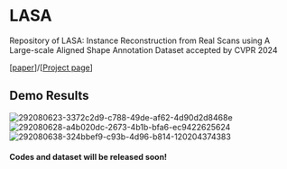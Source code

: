 # LASA
Repository of LASA: Instance Reconstruction from Real Scans using A Large-scale Aligned Shape Annotation Dataset accepted by CVPR 2024

[<a href="https://arxiv.org/abs/2312.12418">paper</a>]/[<a href="https://gap-lab-cuhk-sz.github.io/LASA/">Project page</a>]

## Demo Results
![292080623-3372c2d9-c788-49de-af62-4d90d2d8468e](https://github.com/GAP-LAB-CUHK-SZ/LASA/assets/40767265/51397fbb-e7bc-44ce-ada9-e9d7f81842ae)
![292080628-a4b020dc-2673-4b1b-bfa6-ec9422625624](https://github.com/GAP-LAB-CUHK-SZ/LASA/assets/40767265/7a0dfc11-5454-428f-bfba-e8cd0d0af96e)
![292080638-324bbef9-c93b-4d96-b814-120204374383](https://github.com/GAP-LAB-CUHK-SZ/LASA/assets/40767265/ee07691a-8767-4701-9a32-19a70e0e240a)

#### Codes and dataset will be released soon!
